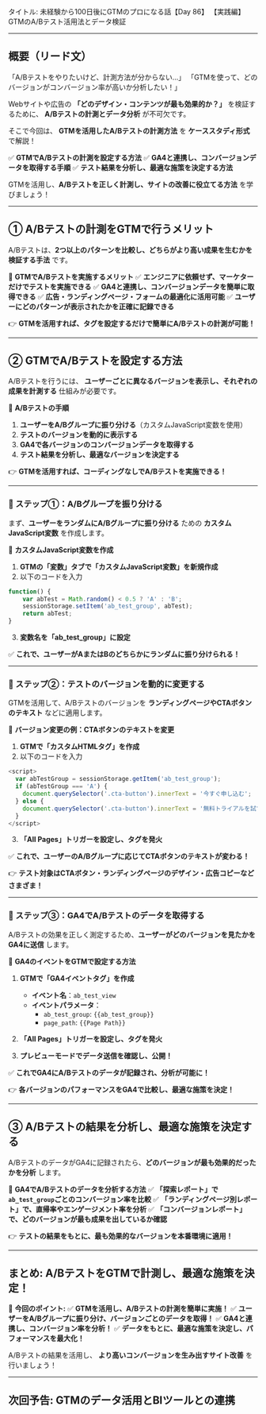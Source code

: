 タイトル: 未経験から100日後にGTMのプロになる話【Day 86】
【実践編】GTMのA/Bテスト活用法とデータ検証

---

## **概要（リード文）**

「A/Bテストをやりたいけど、計測方法が分からない…」
「GTMを使って、どのバージョンがコンバージョン率が高いか分析したい！」

Webサイトや広告の **「どのデザイン・コンテンツが最も効果的か？」** を検証するために、
**A/Bテストの計測とデータ分析** が不可欠です。

そこで今回は、 **GTMを活用したA/Bテストの計測方法** を **ケーススタディ形式** で解説！

✅ **GTMでA/Bテストの計測を設定する方法**
✅ **GA4と連携し、コンバージョンデータを取得する手順**
✅ **テスト結果を分析し、最適な施策を決定する方法**

GTMを活用し、**A/Bテストを正しく計測し、サイトの改善に役立てる方法** を学びましょう！

---

## **① A/Bテストの計測をGTMで行うメリット**

A/Bテストは、**2つ以上のパターンを比較し、どちらがより高い成果を生むかを検証する手法** です。

📌 **GTMでA/Bテストを実施するメリット**
✅ **エンジニアに依頼せず、マーケターだけでテストを実施できる**
✅ **GA4と連携し、コンバージョンデータを簡単に取得できる**
✅ **広告・ランディングページ・フォームの最適化に活用可能**
✅ **ユーザーにどのパターンが表示されたかを正確に記録できる**

👉 **GTMを活用すれば、タグを設定するだけで簡単にA/Bテストの計測が可能！**

---

## **② GTMでA/Bテストを設定する方法**

A/Bテストを行うには、 **ユーザーごとに異なるバージョンを表示し、それぞれの成果を計測する** 仕組みが必要です。

📌 **A/Bテストの手順**
1. **ユーザーをA/Bグループに振り分ける**（カスタムJavaScript変数を使用）
2. **テストのバージョンを動的に表示する**
3. **GA4で各バージョンのコンバージョンデータを取得する**
4. **テスト結果を分析し、最適なバージョンを決定する**

👉 **GTMを活用すれば、コーディングなしでA/Bテストを実施できる！**

---

### **🔹 ステップ①：A/Bグループを振り分ける**

まず、**ユーザーをランダムにA/Bグループに振り分ける** ための **カスタムJavaScript変数** を作成します。

📌 **カスタムJavaScript変数を作成**
1. **GTMの「変数」タブで「カスタムJavaScript変数」を新規作成**
2. 以下のコードを入力

```javascript
function() {
    var abTest = Math.random() < 0.5 ? 'A' : 'B';
    sessionStorage.setItem('ab_test_group', abTest);
    return abTest;
}
```

3. **変数名を「ab_test_group」に設定**

✅ **これで、ユーザーがAまたはBのどちらかにランダムに振り分けられる！**

---

### **🔹 ステップ②：テストのバージョンを動的に変更する**

GTMを活用して、A/Bテストのバージョンを **ランディングページやCTAボタンのテキスト** などに適用します。

📌 **バージョン変更の例：CTAボタンのテキストを変更**
1. **GTMで「カスタムHTMLタグ」を作成**
2. 以下のコードを入力

```javascript
<script>
  var abTestGroup = sessionStorage.getItem('ab_test_group');
  if (abTestGroup === 'A') {
    document.querySelector('.cta-button').innerText = '今すぐ申し込む';
  } else {
    document.querySelector('.cta-button').innerText = '無料トライアルを試す';
  }
</script>
```

3. **「All Pages」トリガーを設定し、タグを発火**

✅ **これで、ユーザーのA/Bグループに応じてCTAボタンのテキストが変わる！**

👉 **テスト対象はCTAボタン・ランディングページのデザイン・広告コピーなどさまざま！**

---

### **🔹 ステップ③：GA4でA/Bテストのデータを取得する**

A/Bテストの効果を正しく測定するため、**ユーザーがどのバージョンを見たかをGA4に送信** します。

📌 **GA4のイベントをGTMで設定する方法**

1. **GTMで「GA4イベントタグ」を作成**
   - **イベント名**：`ab_test_view`
   - **イベントパラメータ**：
     - `ab_test_group`: `{{ab_test_group}}`
     - `page_path`: `{{Page Path}}`

2. **「All Pages」トリガーを設定し、タグを発火**
3. **プレビューモードでデータ送信を確認し、公開！**

✅ **これでGA4にA/Bテストのデータが記録され、分析が可能に！**

👉 **各バージョンのパフォーマンスをGA4で比較し、最適な施策を決定！**

---

## **③ A/Bテストの結果を分析し、最適な施策を決定する**

A/BテストのデータがGA4に記録されたら、**どのバージョンが最も効果的だったかを分析** します。

📌 **GA4でA/Bテストのデータを分析する方法**
✅ **「探索レポート」で`ab_test_group`ごとのコンバージョン率を比較**
✅ **「ランディングページ別レポート」で、直帰率やエンゲージメント率を分析**
✅ **「コンバージョンレポート」で、どのバージョンが最も成果を出しているか確認**

👉 **テストの結果をもとに、最も効果的なバージョンを本番環境に適用！**

---

## **まとめ: A/BテストをGTMで計測し、最適な施策を決定！**

📌 **今回のポイント:**
✅ **GTMを活用し、A/Bテストの計測を簡単に実施！**
✅ **ユーザーをA/Bグループに振り分け、バージョンごとのデータを取得！**
✅ **GA4と連携し、コンバージョン率を分析！**
✅ **データをもとに、最適な施策を決定し、パフォーマンスを最大化！**

A/Bテストの結果を活用し、 **より高いコンバージョンを生み出すサイト改善** を行いましょう！

---

## **次回予告: GTMのデータ活用とBIツールとの連携**

